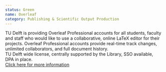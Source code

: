 ```yaml
---
status: Green
name: Overleaf
category: Publishing & Scientific Output Production
---
```

TU Delft is providing Overleaf Professional accounts for all students, faculty and staff who would like to use a collaborative, online LaTeX editor for their projects. Overleaf Professional accounts provide real-time track changes, unlimited collaborators, and full document history.  
TU Delft wide license, centrally supported by the Library, SSO available, DPA in place.  
[Click here for more information][overleaf]

[overleaf]: https://www.tudelft.nl/en/library/current-topics/libraryfor-researchers/library-for-researchers/publishing-outreach/overleaf-collaborative-authoring-tool/